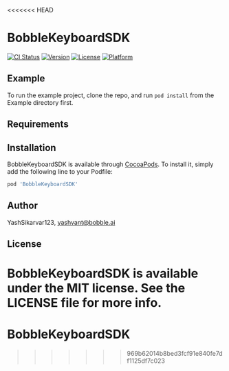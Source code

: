 <<<<<<< HEAD
# BobbleKeyboardSDK

[![CI Status](https://img.shields.io/travis/YashSikarvar123/BobbleKeyboardSDK.svg?style=flat)](https://travis-ci.org/YashSikarvar123/BobbleKeyboardSDK)
[![Version](https://img.shields.io/cocoapods/v/BobbleKeyboardSDK.svg?style=flat)](https://cocoapods.org/pods/BobbleKeyboardSDK)
[![License](https://img.shields.io/cocoapods/l/BobbleKeyboardSDK.svg?style=flat)](https://cocoapods.org/pods/BobbleKeyboardSDK)
[![Platform](https://img.shields.io/cocoapods/p/BobbleKeyboardSDK.svg?style=flat)](https://cocoapods.org/pods/BobbleKeyboardSDK)

## Example

To run the example project, clone the repo, and run `pod install` from the Example directory first.

## Requirements

## Installation

BobbleKeyboardSDK is available through [CocoaPods](https://cocoapods.org). To install
it, simply add the following line to your Podfile:

```ruby
pod 'BobbleKeyboardSDK'
```

## Author

YashSikarvar123, yashvant@bobble.ai

## License

BobbleKeyboardSDK is available under the MIT license. See the LICENSE file for more info.
=======
# BobbleKeyboardSDK
>>>>>>> 969b62014b8bed3fcf91e840fe7df1125df7c023

